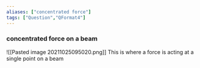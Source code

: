 ```yaml
---
aliases: ["concentrated force"]
tags: ["Question","QFormat4"]
---
```

### concentrated force on a beam
![[Pasted image 20211025095020.png]]
This is where a force is acting at a single point on a beam